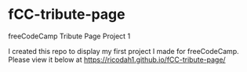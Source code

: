 # fCC-tribute-page

freeCodeCamp Tribute Page Project 1

I created this repo to display my first project I made for freeCodeCamp. Please view it below at
https://ricodah1.github.io/fCC-tribute-page/
